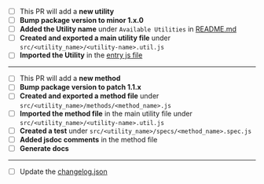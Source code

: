 - [ ] This PR will add a **new utility**
- [ ] **Bump package version to minor 1.x.0**
- [ ] **Added the Utility name** under `Available Utilities` in [README.md](../README.md)
- [ ] **Created and exported a main utility file** under `src/<utility_name>/<utility-name>.util.js`
- [ ] **Imported the Utility** in the [entry js file](../src/index.js)

----

- [ ] This PR will add a **new method**
- [ ] **Bump package version to patch 1.1.x**
- [ ] **Created and exported a method file** under `src/<utility_name>/methods/<method_name>.js`
- [ ] **Imported the method file** in the main utility file under `src/<utility_name>/<utility-name>.util.js`
- [ ] **Created a test** under `src/<utility_name>/specs/<method_name>.spec.js`
- [ ] **Added jsdoc comments** in the method file
- [ ] **Generate docs**

----

- [ ] Update the [changelog.json](./changelog.json)
